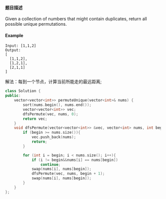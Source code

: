 #### **题目描述**
Given a collection of numbers that might contain duplicates, return all possible unique permutations.
#### **Example**
```
Input: [1,1,2]
Output:
[
  [1,1,2],
  [1,2,1],
  [2,1,1]
]
```

解法：每到一个节点，计算当前所能走的最远距离;

```c++
class Solution {
public:
 	vector<vector<int>> permuteUnique(vector<int>& nums) {
		sort(nums.begin(), nums.end());
		vector<vector<int>> vec;
		dfsPermute(vec, nums, 0);
		return vec;
	}
	void dfsPermute(vector<vector<int>> &vec, vector<int> nums, int begin){
		if (begin >= nums.size()){
			vec.push_back(nums);
			return;
		}

		for (int i = begin; i < nums.size(); i++){
			if (i != begin&&nums[i] == nums[begin])
				continue;
			swap(nums[i], nums[begin]);
			dfsPermute(vec, nums, begin + 1);
			swap(nums[i], nums[begin]);
		}
	}
};
```